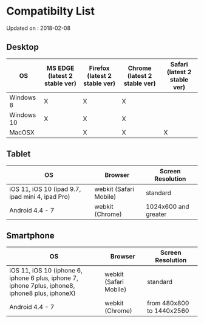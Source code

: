 # Compatibilty List
Updated on : 2018-02-08

## Desktop

| OS | MS EDGE (latest 2 stable ver) | Firefox (latest 2 stable ver) | Chrome (latest 2 stable ver) | Safari (latest 2 stable ver) |
| ------ | ------ | ------ | ------ | ------ |
| Windows 8 | X | X | X |  |
| Windows 10 | X | X | X |  |
| MacOSX |  | X | X | X |

## Tablet

| OS | Browser | Screen Resolution |
| --- | --- | --- |
| iOS 11, iOS 10 (ipad 9.7, ipad mini 4, ipad Pro) | webkit (Safari Mobile) | standard |
| Android 4.4 - 7 | webkit (Chrome) | 1024x600 and greater |

## Smartphone

| OS | Browser | Screen Resolution |
| --- | --- | --- |
| iOS 11, iOS 10 (iphone 6, iphone 6 plus, iphone 7, iphone 7plus, iphone8, iphone8 plus, iphoneX) | webkit (Safari Mobile) | standard |
| Android 4.4 - 7 | webkit (Chrome) | from 480x800 to 1440x2560 |

